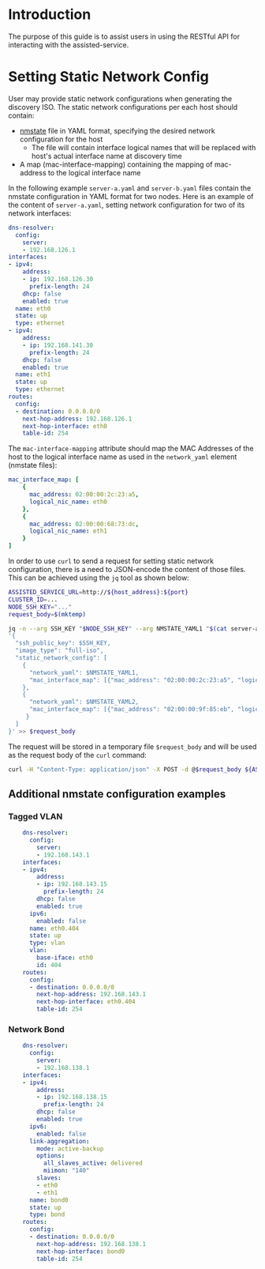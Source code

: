 # Introduction

The purpose of this guide is to assist users in using the RESTful API for interacting with the assisted-service.

# Setting Static Network Config

User may provide static network configurations when generating the discovery ISO.
The static network configurations per each host should contain:
* [nmstate](https://www.nmstate.io/) file in YAML format, specifying the desired network configuration for the host
  * The file will contain interface logical names that will be replaced with host's actual interface name at discovery time
* A map (mac-interface-mapping) containing the mapping of mac-address to the logical interface name

In the following example `server-a.yaml` and `server-b.yaml` files contain the nmstate configuration in YAML format for two nodes.
Here is an example of the content of `server-a.yaml`, setting network configuration for two of its network interfaces:
```yaml
dns-resolver:
  config:
    server:
    - 192.168.126.1
interfaces:
- ipv4:
    address:
    - ip: 192.168.126.30
      prefix-length: 24
    dhcp: false
    enabled: true
  name: eth0
  state: up
  type: ethernet
- ipv4:
    address:
    - ip: 192.168.141.30
      prefix-length: 24
    dhcp: false
    enabled: true
  name: eth1
  state: up
  type: ethernet
routes:
  config:
  - destination: 0.0.0.0/0
    next-hop-address: 192.168.126.1
    next-hop-interface: eth0
    table-id: 254
```

The `mac-interface-mapping` attribute should map the MAC Addresses of the host to the logical interface name as used in the `network_yaml` element (nmstate files):
```yaml
mac_interface_map: [
    {
      mac_address: 02:00:00:2c:23:a5,
      logical_nic_name: eth0
    },
    {
      mac_address: 02:00:00:68:73:dc,
      logical_nic_name: eth1
    }
]
```

In order to use `curl` to send a request for setting static network configuration, there is a need to JSON-encode the content of those files.
This can be achieved using the `jq` tool as shown below:

```sh
ASSISTED_SERVICE_URL=http://${host_address}:${port}
CLUSTER_ID=...
NODE_SSH_KEY="..."
request_body=$(mktemp)

jq -n --arg SSH_KEY "$NODE_SSH_KEY" --arg NMSTATE_YAML1 "$(cat server-a.yaml)" --arg NMSTATE_YAML2 "$(cat server-b.yaml)" \
'{
  "ssh_public_key": $SSH_KEY,
  "image_type": "full-iso",
  "static_network_config": [
    {
      "network_yaml": $NMSTATE_YAML1,
      "mac_interface_map": [{"mac_address": "02:00:00:2c:23:a5", "logical_nic_name": "eth0"}, {"mac_address": "02:00:00:68:73:dc", "logical_nic_name": "eth1"}]
    },
    {
      "network_yaml": $NMSTATE_YAML2,
      "mac_interface_map": [{"mac_address": "02:00:00:9f:85:eb", "logical_nic_name": "eth1"}, {"mac_address": "02:00:00:c8:be:9b", "logical_nic_name": "eth0"}]
     }
  ]
}' >> $request_body
```
The request will be stored in a temporary file `$request_body` and will be used as the request body of the `curl` command:

```sh
curl -H "Content-Type: application/json" -X POST -d @$request_body ${ASSISTED_SERVICE_URL}/api/assisted-install/v1/clusters/$CLUSTER_ID/downloads/image
```

## Additional nmstate configuration examples
### Tagged VLAN
```yaml
    dns-resolver:
      config:
        server:
        - 192.168.143.1
    interfaces:
    - ipv4:
        address:
        - ip: 192.168.143.15
          prefix-length: 24
        dhcp: false
        enabled: true
      ipv6:
        enabled: false
      name: eth0.404
      state: up
      type: vlan
      vlan:
        base-iface: eth0
        id: 404
    routes:
      config:
      - destination: 0.0.0.0/0
        next-hop-address: 192.168.143.1
        next-hop-interface: eth0.404
        table-id: 254
```
### Network Bond
```yaml
    dns-resolver:
      config:
        server:
        - 192.168.138.1
    interfaces:
    - ipv4:
        address:
        - ip: 192.168.138.15
          prefix-length: 24
        dhcp: false
        enabled: true
      ipv6:
        enabled: false
      link-aggregation:
        mode: active-backup
        options:
          all_slaves_active: delivered
          miimon: "140"
        slaves:
        - eth0
        - eth1
      name: bond0
      state: up
      type: bond
    routes:
      config:
      - destination: 0.0.0.0/0
        next-hop-address: 192.168.138.1
        next-hop-interface: bond0
        table-id: 254
```